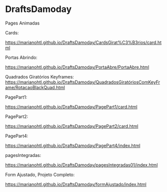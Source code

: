 # DraftsDamoday

Pages Animadas

Cards:

https://marianohtl.github.io/DraftsDamoday/CardsGirat%C3%B3rios/card.html

Portas Abrindo:

https://marianohtl.github.io/DraftsDamoday/PortaAbre/PortaAbre.html

Quadrados Giratórios Keyframes:
https://marianohtl.github.io/DraftsDamoday/QuadradosGiratóriosComKeyFrame/RotacaoBlackQuad.html

PagePart1:

https://marianohtl.github.io/DraftsDamoday/PagePart1/card.html


PagePart2:

https://marianohtl.github.io/DraftsDamoday/PagePart2/card.html


PagePart4:

https://marianohtl.github.io/DraftsDamoday/PagePart4/index.html


pagesIntegradas:

https://marianohtl.github.io/DraftsDamoday/pagesIntegradas01/index.html

Form Ajustado, Projeto Completo:

https://marianohtl.github.io/DraftsDamoday/formAjustado/index.html




